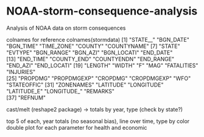 # NOAA-storm-consequence-analysis
Analysis of NOAA data on storm consequences


colnames for reference
colnames(stormdata)
 [1] "STATE__"    "BGN_DATE"   "BGN_TIME"   "TIME_ZONE"  "COUNTY"     "COUNTYNAME"
 [7] "STATE"      "EVTYPE"     "BGN_RANGE"  "BGN_AZI"    "BGN_LOCATI" "END_DATE"  
[13] "END_TIME"   "COUNTY_END" "COUNTYENDN" "END_RANGE"  "END_AZI"    "END_LOCATI"
[19] "LENGTH"     "WIDTH"      "F"          "MAG"        "FATALITIES" "INJURIES"  
[25] "PROPDMG"    "PROPDMGEXP" "CROPDMG"    "CROPDMGEXP" "WFO"        "STATEOFFIC"
[31] "ZONENAMES"  "LATITUDE"   "LONGITUDE"  "LATITUDE_E" "LONGITUDE_" "REMARKS"   
[37] "REFNUM"    

cast/melt (reshape2 package) -> totals by year, type (check by state?)

top 5 of each, year totals (no seasonal bias), line over time, type by color
double plot for each parameter for health and economic